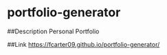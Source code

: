 # portfolio-generator

##Description
Personal Portfolio


##Link
https://fcarter09.github.io/portfolio-generator/
